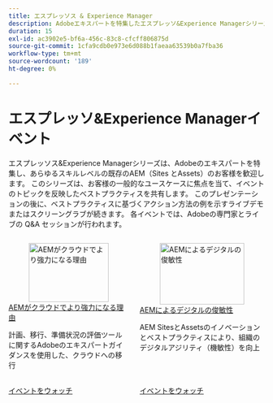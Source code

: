 ```yaml
---
title: エスプレッソス & Experience Manager
description: Adobeエキスパートを特集したエスプレッソ&Experience Managerシリーズでは、AEM（Sites とAssets）のお客様に、一般的なユースケース、ベストプラクティス、ライブデモに関するあらゆるスキルレベルのインサイトを提供し、Q&A セッションで締めくくります。
duration: 15
exl-id: ac3902e5-bf6a-456c-83c8-cfcff806875d
source-git-commit: 1cfa9cdb0e973e6d088b1faeaa63539b0a7fba36
workflow-type: tm+mt
source-wordcount: '189'
ht-degree: 0%

---
```


# エスプレッソ&amp;Experience Managerイベント

エスプレッソス&amp;Experience Managerシリーズは、Adobeのエキスパートを特集し、あらゆるスキルレベルの既存のAEM（Sites とAssets）のお客様を歓迎します。 このシリーズは、お客様の一般的なユースケースに焦点を当て、イベントのトピックを反映したベストプラクティスを共有します。 このプレゼンテーションの後に、ベストプラクティスに基づくアクション方法の例を示すライブデモまたはスクリーングラブが続きます。 各イベントでは、Adobeの専門家とライブの Q&amp;A セッションが行われます。

<!-- CARDS

{cta  = Watch event}

* 2025/aem-in-the-cloud.md
* 2025/digital-agility.md

-->
<!-- START CARDS HTML - DO NOT MODIFY BY HAND -->
<div class="columns">
    <div class="column is-half-tablet is-half-desktop is-one-third-widescreen" aria-label="Why AEM is More Powerful in the Cloud">
        <div class="card" style="height: 100%; display: flex; flex-direction: column; height: 100%;">
            <div class="card-image">
                <figure class="image x-is-16by9">
                    <a href="2025/aem-in-the-cloud.md" title="AEMがクラウドでより強力になる理由" target="_blank" rel="referrer">
                        <img class="is-bordered-r-small" src="https://video.tv.adobe.com/v/3443023/?format=jpeg&nocache=1738357871232" alt="AEMがクラウドでより強力になる理由"
                             style="width: 100%; aspect-ratio: 16 / 9; object-fit: cover; overflow: hidden; display: block; margin: auto;">
                    </a>
                </figure>
            </div>
            <div class="card-content is-padded-small" style="display: flex; flex-direction: column; flex-grow: 1; justify-content: space-between;">
                <div class="top-card-content">
                    <p class="headline is-size-6 has-text-weight-bold">
                        <a href="2025/aem-in-the-cloud.md" target="_blank" rel="referrer" title="AEMがクラウドでより強力になる理由">AEMがクラウドでより強力になる理由 </a>
                    </p>
                    <p class="is-size-6">計画、移行、準備状況の評価ツールに関するAdobeのエキスパートガイダンスを使用した、クラウドへの移行</p>
                </div>
                <a href="2025/aem-in-the-cloud.md" target="_blank" rel="referrer" class="spectrum-Button spectrum-Button--outline spectrum-Button--primary spectrum-Button--sizeM" style="align-self: flex-start; margin-top: 1rem;">
                    <span class="spectrum-Button-label has-no-wrap has-text-weight-bold"> イベントをウォッチ </span>
                </a>
            </div>
        </div>
    </div>
    <div class="column is-half-tablet is-half-desktop is-one-third-widescreen" aria-label="Digital Agility with AEM">
        <div class="card" style="height: 100%; display: flex; flex-direction: column; height: 100%;">
            <div class="card-image">
                <figure class="image x-is-16by9">
                    <a href="2025/digital-agility.md" title="AEMによるデジタルの俊敏性" target="_blank" rel="referrer">
                        <img class="is-bordered-r-small" src="https://video.tv.adobe.com/v/3443026/?format=jpeg&nocache=1738357871243" alt="AEMによるデジタルの俊敏性"
                             style="width: 100%; aspect-ratio: 16 / 9; object-fit: cover; overflow: hidden; display: block; margin: auto;">
                    </a>
                </figure>
            </div>
            <div class="card-content is-padded-small" style="display: flex; flex-direction: column; flex-grow: 1; justify-content: space-between;">
                <div class="top-card-content">
                    <p class="headline is-size-6 has-text-weight-bold">
                        <a href="2025/digital-agility.md" target="_blank" rel="referrer" title="AEMによるデジタルの俊敏性">AEMによるデジタルの俊敏性 </a>
                    </p>
                    <p class="is-size-6">AEM SitesとAssetsのイノベーションとベストプラクティスにより、組織のデジタルアジリティ（機敏性）を向上</p>
                </div>
                <a href="2025/digital-agility.md" target="_blank" rel="referrer" class="spectrum-Button spectrum-Button--outline spectrum-Button--primary spectrum-Button--sizeM" style="align-self: flex-start; margin-top: 1rem;">
                    <span class="spectrum-Button-label has-no-wrap has-text-weight-bold"> イベントをウォッチ </span>
                </a>
            </div>
        </div>
    </div>
</div>
<!-- END CARDS HTML - DO NOT MODIFY BY HAND -->
